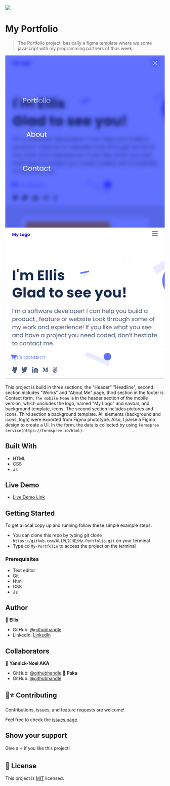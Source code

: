 ![](https://img.shields.io/badge/Microverse-blueviolet)

# My Portfolio

> The Portfolio project, basically a figma template where we some javascript with my programming partners of thos week.  

![screenshot](image/menu.png)
![screenshot](image/menu2.png)

This project is build in three sections, the "Header" "Headline", second section includes "Works" and "About Me" page, third section in the footer is Contact form.  `The mobile Menu` is in the header section of the mobile version, which uncludes the logo, named "My Logo" and navbar, and background template, icons. The second section includes pictures and icons. Third section a background template. All elements (background and icons, logo) were exported from Figma phototype. Also, I parse a Figma design to create a UI. In the form, the data is collected by using `Formspree service(https://formspree.io/html)`.

## Built With

- HTML
- CSS
- Js

## Live Demo
- [Live Demo Link](https://raw.githack.com/OLIPLICHE/My-Portfolio/mobileJs/index.html)

## Getting Started
To get a local copy up and running follow these simple example steps.

- You can clone this repo by typing git clone `https://github.com/OLIPLICHE/My-Portfolio.git` on your terminal
- Type cd `My-Portfolio` to access the project on the terminal


### Prerequisites
- Text editor
- Git
- Html
- CSS
- Js

## Author
👤 **Ellis**

- GitHub: [@githubhandle](https://github.com/mwanawabangona)
- LinkedIn: [LinkedIn](https://www.linkedin.com/)

## Collaborators

👤 **Yannick-Noel AKA**
- GitHub: [@githubhandle](https://github.com/codecaiine)
👤 **Paka**
- GitHub: [@githubhandle](https://github.com/OLIPLICHE)

## 🤝⭐️ Contributing

Contributions, issues, and feature requests are welcome!

Feel free to check the [issues page](https://github.com/OLIPLICHE/My-Portfolio/issues).

## Show your support

Give a ⭐️ if you like this project!

## 📝 License

This project is [MIT](./MIT.md) licensed.